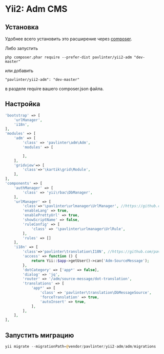 Yii2: Adm CMS
================

Установка
------------
Удобнее всего установить это расширение через [composer](http://getcomposer.org/download/).

Либо запустить

```
php composer.phar require --prefer-dist pavlinter/yii2-adm "dev-master"
```

или добавить

```
"pavlinter/yii2-adm": "dev-master"
```

в разделе require вашего composer.json файла.


Настройка
-------------
```php
'bootstrap' => [
    'urlManager',
    'i18n',
],
'modules' => [
    'adm' => [
        'class' => 'pavlinter\adm\Adm',
        'modules' => [

        ],
    ],
    'gridview'=> [
        'class'=>'\kartik\grid\Module',
    ],
],
'components' => [
    'authManager' => [
        'class' => 'yii\rbac\DbManager',
    ],
    'urlManager' => [
        'class'=>'\pavlinter\urlmanager\UrlManager', //https://github.com/pavlinter/yii2-url-manager
        'enableLang' => true,
        'enablePrettyUrl' => true,
        'showScriptName' => false,
        'ruleConfig' => [
            'class' => '\pavlinter\urlmanager\UrlRule',
        ],
        'rules' => []
    ],
    'i18n' => [
        'class'=>'pavlinter\translation\I18N', //https://github.com/pavlinter/yii2-dot-translation
        'access' => function () {
            return Yii::$app->getUser()->can('Adm-SourceMessage');
        },
        'dotCategory' => ['app*' => false],
        'dialog' => 'jq',
        'router' => '/adm/source-message/dot-translation',
        'translations' => [
            'app*' => [
                'class' => 'pavlinter\translation\DbMessageSource',
                'forceTranslation' => true,
                'autoInsert' => true,
            ],
        ],
    ],
],
```

Запустить миграцию
-------------
```php
yii migrate --migrationPath=@vendor/pavlinter/yii2-adm/adm/migrations
```